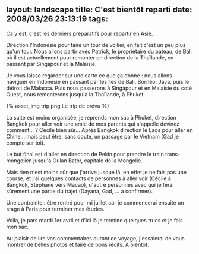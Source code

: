 layout: landscape
title: C'est bientôt reparti
date: 2008/03/26 23:13:19
tags:
---

Ca y est, c'est les derniers préparatifs pour repartir en Asie.

Direction l'Indonésie pour faire un tour de voilier, en fait c'est un peu plus qu'un tour. Nous allons partir avec Patrick, le propriétaire du bateau, de Bali où il est actuellement pour remonter en direction de la Thaïlande, en passant par Singapour et la Malaisie.

Je vous laisse regarder sur une carte ce que ça donne : nous allons naviguer en Indonésie en passant par les îles de Bali, Bornéo, Java, puis le détroit de Malacca. Puis nous passerons à Singapour et en Malaisie du coté Ouest, nous remonterons jusqu'à la Thaïlande, à Phuket.

{% asset_img trip.png Le trip de prévu %}

La suite est moins organisée, je reprends mon sac à Phuket, direction Bangkok pour aller voir une amie de mes parents qui s'appelle devinez comment... ? Cécile bien sûr... Après Bangkok direction le Laos pour aller en Chine... mais peut être, sans doute, un passage par le Vietnam (Gad je compte sur toi).

Le but final est d'aller en direction de Pekin pour prendre le train trans-mongolien jusqu'à Oulan Bator, capitale de la Mongolie.

Mais rien n'est moins sûr que j'arrive jusque là, en effet je ne fais pas une course, et j'ai quelques contacts de personnes à aller voir (Cécile à Bangkok, Stéphane vers Macao), d'autre personnes avec qui je ferai sûrement une partie du trajet (Dayana, Gad, ... à confirmer).

Une contrainte : être rentré pour mi juillet car je commencerai ensuite un stage à Paris pour terminer mes études.

Voila, je pars mardi 1er avril et d'ici là je termine quelques trucs et je fais mon sac.

Au plaisir de lire vos commentaires durant ce voyage, j'essaierai de vous montrer de belles photos et faire de bons récits. A bientôt.
